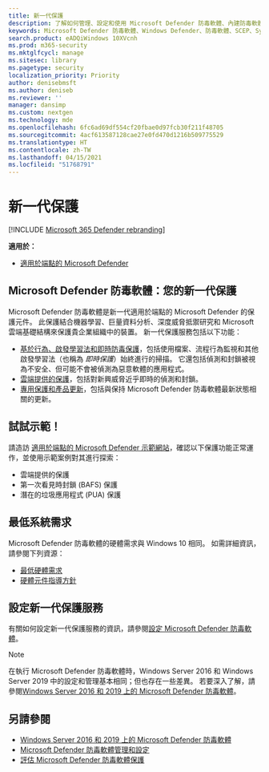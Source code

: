 ```yaml
---
title: 新一代保護
description: 了解如何管理、設定和使用 Microsoft Defender 防毒軟體、內建防毒軟體和防毒保護。
keywords: Microsoft Defender 防毒軟體、Windows Defender、防毒軟體、SCEP、System Center Endpoint Protection、System Center Configuration Manager、病毒、惡意軟體、威脅、偵測、保護、安全性
search.product: eADQiWindows 10XVcnh
ms.prod: m365-security
ms.mktglfcycl: manage
ms.sitesec: library
ms.pagetype: security
localization_priority: Priority
author: denisebmsft
ms.author: deniseb
ms.reviewer: ''
manager: dansimp
ms.custom: nextgen
ms.technology: mde
ms.openlocfilehash: 6fc6ad69df554cf20fbae0d97fcb30f211f48705
ms.sourcegitcommit: 4acf613587128cae27e0fd470d1216b509775529
ms.translationtype: HT
ms.contentlocale: zh-TW
ms.lasthandoff: 04/15/2021
ms.locfileid: "51768791"
---
```

# <a name="next-generation-protection"></a>新一代保護

[!INCLUDE [Microsoft 365 Defender rebranding](../../includes/microsoft-defender.md)]

**適用於：**

- [適用於端點的 Microsoft Defender](/microsoft-365/security/defender-endpoint/)

## <a name="microsoft-defender-antivirus-your-next-generation-protection"></a>Microsoft Defender 防毒軟體：您的新一代保護

Microsoft Defender 防毒軟體是新一代適用於端點的 Microsoft Defender 的保護元件。 此保護結合機器學習、巨量資料分析、深度威脅抵禦研究和 Microsoft 雲端基礎結構來保護貴企業組織中的裝置。 新一代保護服務包括以下功能：

- [基於行為、啟發學習法和即時防毒保護](configure-protection-features-microsoft-defender-antivirus.md)，包括使用檔案、流程行為監視和其他啟發學習法（也稱為 *即時保護*）始終進行的掃描。 它還包括偵測和封鎖被視為不安全、但可能不會被偵測為惡意軟體的應用程式。
- [雲端提供的保護](cloud-protection-microsoft-defender-antivirus.md)，包括對新興威脅近乎即時的偵測和封鎖。
- [專用保護和產品更新](manage-updates-baselines-microsoft-defender-antivirus.md)，包括與保持 Microsoft Defender 防毒軟體最新狀態相關的更新。

## <a name="try-a-demo"></a>試試示範！

請造訪 [適用於端點的 Microsoft Defender 示範網站](https://demo.wd.microsoft.com?ocid=cx-wddocs-testground)，確認以下保護功能正常運作，並使用示範案例對其進行探索：
- 雲端提供的保護
- 第一次看見時封鎖 (BAFS) 保護
- 潛在的垃圾應用程式 (PUA) 保護

## <a name="minimum-system-requirements"></a>最低系統需求

Microsoft Defender 防毒軟體的硬體需求與 Windows 10 相同。 如需詳細資訊，請參閱下列資源：

- [最低硬體需求](/windows-hardware/design/minimum/minimum-hardware-requirements-overview)
- [硬體元件指導方針](/windows-hardware/design/component-guidelines/components)

## <a name="configure-next-generation-protection-services"></a>設定新一代保護服務

有關如何設定新一代保護服務的資訊，請參閱[設定 Microsoft Defender 防毒軟體](configure-microsoft-defender-antivirus-features.md)。

> [!Note]  
> 在執行 Microsoft Defender 防毒軟體時，Windows Server 2016 和 Windows Server 2019 中的設定和管理基本相同；但也存在一些差異。 若要深入了解，請參閱[Windows Server 2016 和 2019 上的 Microsoft Defender 防毒軟體](microsoft-defender-antivirus-on-windows-server.md)。

## <a name="see-also"></a>另請參閱

- [Windows Server 2016 和 2019 上的 Microsoft Defender 防毒軟體](microsoft-defender-antivirus-on-windows-server.md)
- [Microsoft Defender 防毒軟體管理和設定](configuration-management-reference-microsoft-defender-antivirus.md)
- [評估 Microsoft Defender 防毒軟體保護](evaluate-microsoft-defender-antivirus.md)
